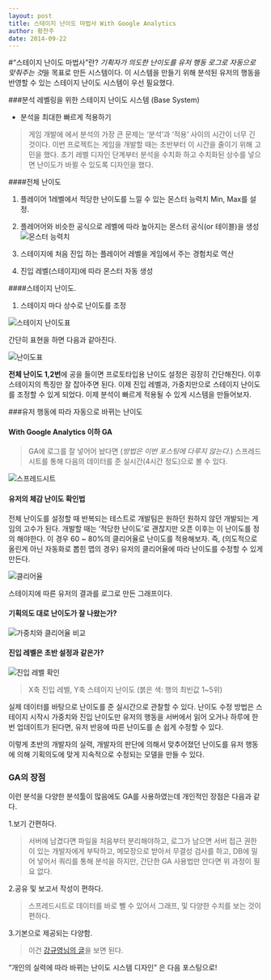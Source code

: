 ```yaml
---
layout: post
title: 스테이지 난이도 마법사 With Google Analytics
author: 황찬주
date: 2014-09-22
---
```

#“스테이지 난이도 마법사”란?
*기획자가 의도한 난이도를 유저 행동 로그로 자동으로 맞춰주는 것*을 목표로 만든 시스템이다.
이 시스템을 만들기 위해 분석된 유저의 행동을 반영할 수 있는 스테이지 난이도 시스템이 우선 필요했다.

###분석 레벨링을 위한 스테이지 난이도 시스템 (Base System)
* 분석을 최대한 빠르게 적용하기
> 게임 개발에 에서 분석의 가장 큰 문제는 ‘분석’과 ‘적용’ 사이의 시간이 너무 긴 것이다. 이번 프로젝트는 게임을 개발할 때는 초반부터 이 시간을 줄이기 위해 고민을 했다. 초기 레벨 디자인 단계부터 분석을 수치화 하고 수치화된 상수를 넣으면 난이도가 바뀔 수 있도록 디자인을 했다.

####전체 난이도
1. 플레이어 1레벨에서 적당한 난이도를 느낄 수 있는 몬스터 능력치 Min, Max를 설정.
2. 플레어어와 비슷한 공식으로 레벨에 따라 높아지는 몬스터 공식(or 테이블)을 생성
![몬스터 능력치](/img/posts/2014-09-22-Level_design_wizard_withGA/monsterLevelset.png)

3. 스테이지에 처음 진입 하는 플레이어 레벨을 게임에서 주는 경험치로 역산

4. 진입 레벨(스테이지)에 따라 몬스터 자동 생성

####스테이지 난이도.
1. 스테이지 마다 상수로 난이도를 조정

![스테이지 난이도표](/img/posts/2014-09-22-Level_design_wizard_withGA/levelbyStage.png)

간단히 표현을 하면 다음과 같아진다.

![난이도표](/img/posts/2014-09-22-Level_design_wizard_withGA/sampleLeveldesign.png)

**전체 난이도 1,2번**에 공을 들이면 프로토타입용 난이도 설정은 굉장히 간단해진다. 이후 스테이지의 특징만 잘 잡아주면 된다. 이제 진입 레벨과, 가중치만으로 스테이지 난이도를 조정할 수 있게 되었다. 이제 분석이 빠르게 적용될 수 있게 시스템을 만들어보자.

###유저 행동에 따라 자동으로 바뀌는 난이도 

#### With Google Analytics 이하 GA
> GA에 로그를 잘 넣어어 놨다면 (*방법은 이번 포스팅에 다루지 않는다.*) 스프레드 시트를 통해 다음의 데이터를 준 실시간(4시간 정도)으로 볼 수 있다.

![스프레드시트](/img/posts/2014-09-22-Level_design_wizard_withGA/GAspreadsheet.png)

#### 유저의 체감 난이도 확인법 
전체 난이도를 설정할 때 반복되는 테스트로 개발팀은 원하던 원하지 않던 개발되는 게임의 고수가 된다. 개발할 때는 ‘적당한 난이도’로 괜찮지만 오픈 이후는 이 난이도를 정의 해야한다. 이 경우 60 ~ 80%의 클리어율로 난이도를 적용해보자. 즉, (의도적으로 올린게 아닌 자동화로 뽑힌 맵의 경우) 유저의 클리어율에 따라 난이도를 수정할 수 있게 만든다.

![클리어율](/img/posts/2014-09-22-Level_design_wizard_withGA/ClearRate.png)

스테이지에 따른 유저의 결과를 로그로 만든 그래프이다.

#### 기획의도 대로 난이도가 잘 나왔는가?
![가중치와 클리어율 비교](/img/posts/2014-09-22-Level_design_wizard_withGA/GA1.png)

#### 진입 레벨은 초반 설정과 같은가?
![진입 레벨 확인](/img/posts/2014-09-22-Level_design_wizard_withGA/GA2.png)

> X축 진입 레벨, Y축 스테이지 난이도 (붉은 색: 행의 최빈값 1~5위)

실제 데이터를 바탕으로 난이도를 준 실시간으로 관찰할 수 있다. 
난이도 수정 방법은 스테이지 시작시 가중치와 진입 난이도만 유저의 행동을 서버에서 읽어 오거나 하루에 한번 업데이트가 된다면, 유저 반응에 따른 난이도를 손 쉽게 수정할 수 있다.

이렇게 초반의 개발자의 실력, 개발자의 판단에 의해서 맞추어졌던 난이도를 유저 행동에 의해 기획의도에 맞게 지속적으로 수정되는 모델을 만들 수 있다.

### GA의 장점
이런 분석을 다양한 분석툴이 많음에도 GA를 사용하였는데 개인적인 장점은 다음과 같다. 

1.보기 간편하다.

> 서버에 남겼다면 파일을 처음부터 분리해야하고, 로그가 남으면 서버 접근 권한이 있는 개발자에게 부탁하고, 메모장으로 받아서 무결성 검사를 하고, DB에 밀어 넣어서 쿼리를 통해 분석을 하지만, 간단한 GA 사용법만 안다면 위 과정이 필요 없다.

2.공유 및 보고서 작성이 편하다.

> 스프레드시트로 데이터를 바로 뺄 수 있어서 그래프, 및 다양한 수치를 보는 것이 편하다.

3.기본으로 제공되는 다양함.

> 이건 [강규영님의 글](http://boxnwhis.kr/2014/09/15/analyze_game_using_ga_1.html)을 보면 된다.

“개인의 실력에 따라 바뀌는 난이도 시스템 디자인” 은 다음 포스팅으로!
 
